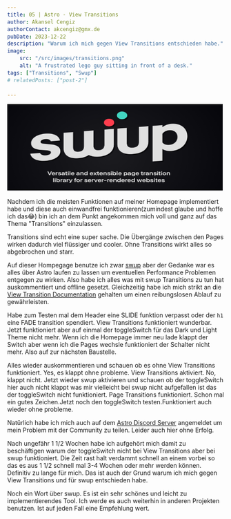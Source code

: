 ```yaml
---
title: 05 | Astro - View Transitions 
author: Akansel Cengiz
authorContact: akcengiz@gmx.de
pubDate: 2023-12-22
description: "Warum ich mich gegen View Transitions entschieden habe."
image:
    src: "/src/images/transitions.png"
    alt: "A frustrated lego guy sitting in front of a desk."
tags: ["Transitions", "Swup"]
# relatedPosts: ["post-2"]

---
```



<section class="w-10/12 text-justify"> 




<img
  src="/src/images/swup.png"
  width="500"
  height="200"
  decoding="async"
  loading="lazy"
  alt="swup logo"
  class="rounded border-2 border-dark float-right
   m-4"
/>

<p class="animate-fade duration-100">
Nachdem ich die meisten Funktionen auf meiner Homepage implementiert habe und diese auch einwandfrei funktionieren(zumindest glaube und hoffe ich das😂) bin ich an dem Punkt angekommen mich voll und ganz auf das Thema "Transitions" einzulassen.
</p>

Transitions sind echt eine super sache. Die Übergänge zwischen den Pages wirken dadurch viel flüssiger und cooler.
Ohne Transitions wirkt alles so abgebrochen und starr.

Auf dieser Hompegage benutze ich zwar [swup](https://swup.js.org/) aber der Gedanke war es alles über Astro laufen zu lassen um eventuellen Performance
Problemen entgegen zu wirken.
Also habe ich alles was mit swup Transitions zu tun hat auskommentiert und offline gesetzt.
Gleichzeitig habe ich mich strikt an die [View Transition Documentation](https://docs.astro.build/en/tutorials/add-view-transitions/) gehalten um einen reibungslosen Ablauf zu gewährleisten. 

Habe zum Testen mal dem Header eine SLIDE funktion verpasst oder der <code>h1</code> eine FADE transition spendiert.
View Transitions funktioniert wunderbar.
Jetzt funktioniert aber auf einmal der toggleSwitch für das Dark und Light Theme nicht mehr.
Wenn ich die Homepage immer neu lade klappt der Switch aber wenn ich die Pages wechsle funktioniert der Schalter nicht mehr.
Also auf zur nächsten Baustelle.

Alles wieder auskommentieren und schauen ob es ohne View Transitions funktioniert.
Yes, es klappt ohne probleme.
View Transitions aktiviert.
No, klappt nicht.
Jetzt wieder swup aktivieren und schauen ob der toggleSwitch hier auch nicht klappt was mir vielleicht bei swup nicht aufgefallen ist das der toggleSwitch nicht funktioniert.
Page Transitions funktioniert.
Schon mal ein gutes Zeichen.Jetzt noch den toggleSwitch testen.Funktioniert auch wieder ohne probleme.

Natürlich habe ich mich auch auf dem [Astro Discord Server](https://discord.com/invite/grF4GTXXYm) angemeldet um mein Problem mit der Community zu teilen.
Leider auch hier ohne Erfolg.


Nach ungefähr 1 1/2 Wochen habe ich aufgehört mich damit zu beschäftigen warum der toggleSwitch nicht bei View Transitions aber bei swup funktioniert.
Die Zeit rast halt verdammt schnell an einem vorbei so das es aus 1 1/2 schnell mal 3-4 Wochen oder mehr werden können.
Definitiv zu lange für mich.
Das ist auch der Grund warum ich mich gegen View Transitions und für swup entschieden habe.

Noch ein Wort über swup. Es ist ein sehr schönes und leicht zu implementierendes Tool.
Ich werde es auch weiterhin in anderen Projekten benutzen.
Ist auf jeden Fall eine Empfehlung wert.

</section>